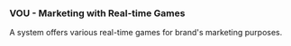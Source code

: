 ### VOU - Marketing with Real-time Games 
A system offers various real-time games for brand's marketing purposes.
